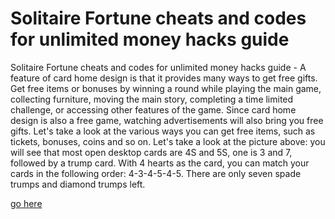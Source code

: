 # Solitaire Fortune cheats and codes for unlimited money hacks guide

Solitaire Fortune cheats and codes for unlimited money hacks guide - A feature of card home design is that it provides many ways to get free gifts. Get free items or bonuses by winning a round while playing the main game, collecting furniture, moving the main story, completing a time limited challenge, or accessing other features of the game. Since card home design is also a free game, watching advertisements will also bring you free gifts. Let's take a look at the various ways you can get free items, such as tickets, bonuses, coins and so on. Let's take a look at the picture above: you will see that most open desktop cards are 4S and 5S, one is 3 and 7, followed by a trump card. With 4 hearts as the card, you can match your cards in the following order: 4-3-4-5-4-5. There are only seven spade trumps and diamond trumps left. 

<a href="https://www.start.gg/user/28731847">go here</a>
